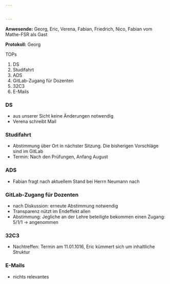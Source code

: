 ```yaml
---


---
```


**Anwesende:** Georg, Eric, Verena, Fabian, Friedrich, Nico, Fabian vom Mathe-FSR als Gast

**Protokoll:** Georg

TOPs
1. DS
2. Studifahrt
3. ADS
4. GitLab-Zugang für Dozenten
5. 32C3
6. E-Mails


### DS
- aus unserer Sicht keine Änderungen notwendig
- Verena schreibt Mail

### Studifahrt
- Abstimmung über Ort in nächster Sitzung. Die bisherigen Vorschläge sind im GitLab
- Termin: Nach den Prüfungen, Anfang August

### ADS
- Fabian fragt nach aktuellem Stand bei Herrn Neumann nach

### GitLab-Zugang für Dozenten
- nach Diskussion: erneute Abstimmung notwendig
- Transparenz nützt im Endeffekt allen
- Abstimmung: Jegliche an der Lehre beteiligte bekommen einen Zugang: 5/1/1 → angenommen

### 32C3
- Nachtreffen: Termin am 11.01.1016, Eric kümmert sich um inhaltliche Struktur

### E-Mails
- nichts relevantes

